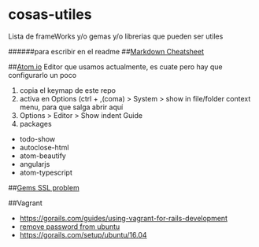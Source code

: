# cosas-utiles
Lista de frameWorks y/o gemas y/o librerias que pueden ser utiles

######para escribir en el readme
##[Markdown Cheatsheet](https://github.com/adam-p/markdown-here/wiki/Markdown-Cheatsheet)

##[Atom.io](https://atom.io/)
Editor que usamos actualmente, es cuate pero hay que configurarlo un poco

1. copia el keymap de este repo
2. activa en Options (ctrl + ,(coma) > System > show in file/folder context menu, para que salga abrir aquí
3. Options > Editor > Show indent Guide
4. packages
  * todo-show
  * autoclose-html
  * atom-beautify
  * angularjs
  * atom-typescript

##[Gems SSL problem](http://guides.rubygems.org/ssl-certificate-update/)

##Vagrant
* https://gorails.com/guides/using-vagrant-for-rails-development
* [remove password from ubuntu](http://askubuntu.com/questions/281074/can-i-set-my-user-account-to-have-no-password)
* https://gorails.com/setup/ubuntu/16.04

